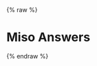 {% raw %}
<h1 class="hero-title">Miso Answers</h1>
<div id="miso-hybrid-search-combo" class="miso-hybrid-search-combo"></div>
<script>
const misocmd = window.misocmd || (window.misocmd = []);
misocmd.push(async () => {
  // setup client
  const MisoClient = window.MisoClient;
  const client = new MisoClient({
    apiKey: '...',
    apiHost: 'http://localhost:9901/api',
  });
  const workflow = client.ui.hybridSearch;
  //client.context.user_id = 'id';
  //client.context.user_type = 'test';
  // render DOM and get elements
  await client.ui.ready;
  const { templates } = MisoClient.ui.defaults.hybridSearch;
  const rootElement = document.querySelector('#miso-hybrid-search-combo');
  rootElement.innerHTML = templates.root();
  // start query if specified in URL
  workflow.autoQuery();
});
</script>
{% endraw %}
